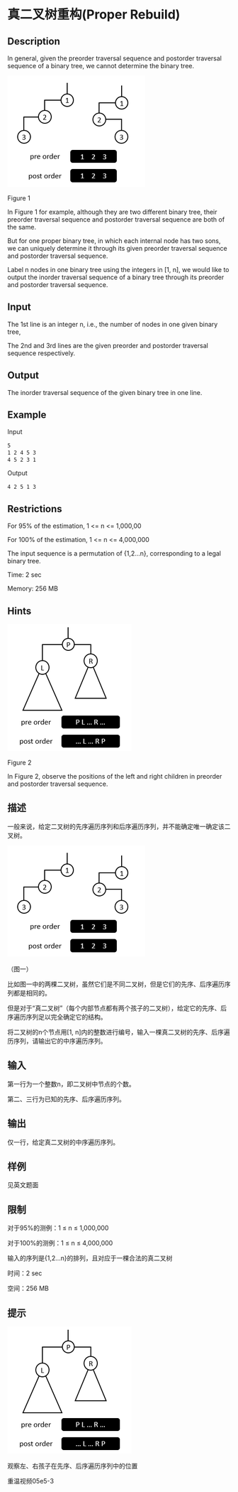 # 真二叉树重构(Proper Rebuild)

## Description

In general, given the preorder traversal sequence and postorder traversal sequence of a binary tree, we cannot determine the binary tree.

![img](https://github.com/captainwong/DSA/blob/master/PA/PA2_3_ProperRebuild/1.png?raw=true)

Figure 1

In Figure 1 for example, although they are two different binary tree, their preorder traversal sequence and postorder traversal sequence are both of the same.

But for one proper binary tree, in which each internal node has two sons, we can uniquely determine it through its given preorder traversal sequence and postorder traversal sequence.

Label n nodes in one binary tree using the integers in [1, n], we would like to output the inorder traversal sequence of a binary tree through its preorder and postorder traversal sequence.

## Input

The 1st line is an integer n, i.e., the number of nodes in one given binary tree,

The 2nd and 3rd lines are the given preorder and postorder traversal sequence respectively.

## Output

The inorder traversal sequence of the given binary tree in one line.

## Example

Input
```
5
1 2 4 5 3
4 5 2 3 1
```
Output

```
4 2 5 1 3
```

## Restrictions

For 95% of the estimation, 1 <= n <= 1,000,00

For 100% of the estimation, 1 <= n <= 4,000,000

The input sequence is a permutation of {1,2...n}, corresponding to a legal binary tree.

Time: 2 sec

Memory: 256 MB

## Hints

![img](https://github.com/captainwong/DSA/blob/master/PA/PA2_3_ProperRebuild/2.png?raw=true)

Figure 2

In Figure 2, observe the positions of the left and right children in preorder and postorder traversal sequence.

## 描述

一般来说，给定二叉树的先序遍历序列和后序遍历序列，并不能确定唯一确定该二叉树。

![img](https://github.com/captainwong/DSA/blob/master/PA/PA2_3_ProperRebuild/1.png?raw=true)

（图一）

比如图一中的两棵二叉树，虽然它们是不同二叉树，但是它们的先序、后序遍历序列都是相同的。

但是对于“真二叉树”（每个内部节点都有两个孩子的二叉树），给定它的先序、后序遍历序列足以完全确定它的结构。

将二叉树的n个节点用[1, n]内的整数进行编号，输入一棵真二叉树的先序、后序遍历序列，请输出它的中序遍历序列。

## 输入

第一行为一个整数n，即二叉树中节点的个数。

第二、三行为已知的先序、后序遍历序列。

## 输出

仅一行，给定真二叉树的中序遍历序列。

## 样例

见英文题面

## 限制

对于95%的测例：1 ≤ n ≤ 1,000,000

对于100%的测例：1 ≤ n ≤ 4,000,000

输入的序列是{1,2...n}的排列，且对应于一棵合法的真二叉树

时间：2 sec

空间：256 MB

## 提示

![img](https://github.com/captainwong/DSA/blob/master/PA/PA2_3_ProperRebuild/2.png?raw=true)

观察左、右孩子在先序、后序遍历序列中的位置

重温视频05e5-3
